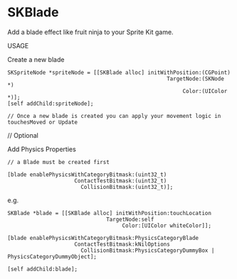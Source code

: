 SKBlade
=======

Add a blade effect like fruit ninja to your Sprite Kit game.


USAGE

Create a new blade

    SKSpriteNode *spriteNode = [[SKBlade alloc] initWithPosition:(CGPoint)
                                                      TargetNode:(SKNode *)
                                                           Color:(UIColor *)];
    [self addChild:spriteNode];
    
    // Once a new blade is created you can apply your movement logic in touchesMoved or Update

// Optional

Add Physics Properties

    // a Blade must be created first 

    [blade enablePhysicsWithCategoryBitmask:(uint32_t)
                         ContactTestBitmask:(uint32_t)
                           CollisionBitmask:(uint32_t)];
                           
                           
                           
e.g. 

    SKBlade *blade = [[SKBlade alloc] initWithPosition:touchLocation
                                   TargetNode:self
                                        Color:[UIColor whiteColor]];
    
    [blade enablePhysicsWithCategoryBitmask:PhysicsCategoryBlade
                         ContactTestBitmask:kNilOptions
                           CollisionBitmask:PhysicsCategoryDummyBox | PhysicsCategoryDummyObject];
    
    [self addChild:blade];


